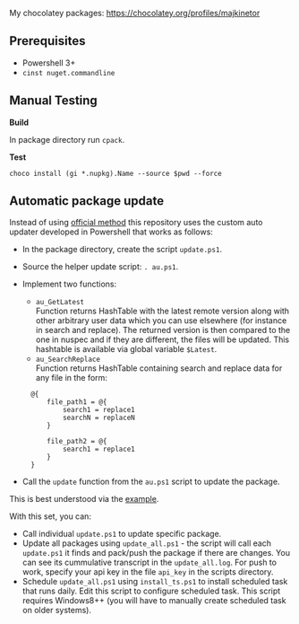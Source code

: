 My chocolatey packages: https://chocolatey.org/profiles/majkinetor

Prerequisites
-------------

- Powershell 3+
- `cinst nuget.commandline`

Manual Testing
--------------

**Build**

In package directory run `cpack`.

**Test**


    choco install (gi *.nupkg).Name --source $pwd --force


Automatic package update
------------------------

Instead of using [official method](https://github.com/chocolatey/choco/wiki/AutomaticPackages) this repository uses the custom auto updater developed in Powershell that works as follows:

- In the package directory, create the script `update.ps1`.
- Source the helper update script: `. au.ps1`.
- Implement two functions:
  - `au_GetLatest`   
  Function returns HashTable with the latest remote version along with other arbitrary user data which you can use elsewhere (for instance in search and replace). The returned version is then compared to the one in nuspec and if they are different, the files will be updated. This hashtable is available via global variable `$Latest`.
  - `au_SearchReplace`  
  Function returns HashTable containing search and replace data for any file in the form: 
  ~~~
    @{ 
        file_path1 = @{ 
            search1 = replace1
            searchN = replaceN 
        }

        file_path2 = @{
            search1 = replace1
        }
    }
  ~~~

- Call the `update` function from the `au.ps1` script to update the package.

This is best understood via the [example](https://github.com/majkinetor/chocolatey/blob/master/dngrep/update.ps1).

With this set, you can:

- Call individual `update.ps1` to update specific package.
- Update all packages using `update_all.ps1` - the script will call each `update.ps1` it finds and pack/push the package if there are changes. You can see its cummulative transcript in the `update_all.log`. For push to work, specify your api key in the file `api_key` in the scripts directory.
- Schedule `update_all.ps1` using `install_ts.ps1` to install scheduled task that runs daily. Edit this script to configure scheduled task. This script requires Windows8++ (you will have to manually create scheduled task on older systems).

